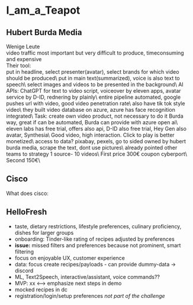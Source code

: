 # I_am_a_Teapot

## Hubert Burda Media

Wenige Leute\
video traffic most important but very difficult to produce, timeconsuming and expensive\
Their tool:\
put in headline, select presenter(avatar), select brands for which video should be produced\\
put in main text(summarized), voice is also text to speech\\ 
select images and videos to be presented in the background\\
AI APIs: ChatGPT for text to video script, voiceover by eleven apps, avatar service by D-ID, rednering by plainly\\
entire pipeline automated, google pushes url with video, good video penetration rate\\
also have tik tok style video\\
they built video database on azure, azure has face recognition integrated\\
Task: create own video product, not necessary to do it Burda way, great if can be automated, Burda can provide with azure open ai\\
eleven labs has free trial, offers also api, D-ID also free trial, Hey Gen also avatar, Synthesia\\
Good video, high interaction. Click to play is better monetized\\
access to data? pixabay, pexels, go to sided owned by hubert burda media, scrape the text, dont use pictures\\
already pointed other teams to strategy 1 source- 10 videos\\
First price 300€ coupon cyberport\\
Second 150€\\

## Cisco
What does cisco: 

## HelloFresh

- taste, dietary restrictions, lifestyle preferences, culinary proficiency, dishes for larger groups
- onboarding: Tinder-like rating of recipes adjusted by preferences
- **issue:** missed filters and preferences because not prominent, smart filtering
- focus on enjoyable UX, customer experience
- data: focus create recipes/payloads - can provide dummy-data -> discord
- ML, Text2Speech, interactive/assistant, voice commands??
- MVP: xx <--> emphasize next steps in demo
- mocked recipes in dc
- registration/login/setup preferences *not part of the challenge*
